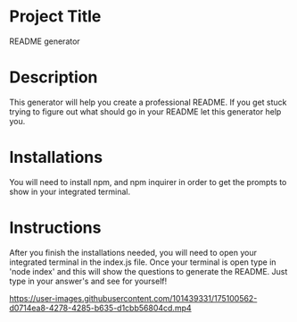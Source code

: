 # Project Title 
  README generator 

# Description 
  This generator will help you create a professional README. If you get stuck trying to figure out what should go in your README let this generator help     you. 

# Installations 
  You will need to  install npm, and npm inquirer in order to get the prompts to show in your integrated terminal. 

# Instructions 
  After you finish the installations needed, you will need to open your integrated terminal in the index.js file. Once your terminal is open type in 'node   index' and this will show the questions to generate the README. Just type in your answer's and see for yourself! 
  


https://user-images.githubusercontent.com/101439331/175100562-d0714ea8-4278-4285-b635-d1cbb56804cd.mp4

